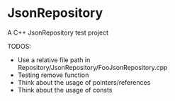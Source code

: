 # JsonRepository
A C++ JsonRepository test project

TODOS:
  - Use a relative file path in Repository/JsonRepository/FooJsonRepository.cpp
  - Testing remove function
  - Think about the usage of pointers/references
  - Think about the usage of consts
